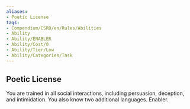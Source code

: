 ```yaml
---
aliases:
- Poetic License
tags:
- Compendium/CSRD/en/Rules/Abilities
- Ability
- Ability/ENABLER
- Ability/Cost/0
- Ability/Tier/Low
- Ability/Categories/Task
---
```


  
## Poetic License  
You are trained in all social interactions, including persuasion, deception, and intimidation. You also know two additional languages. Enabler.